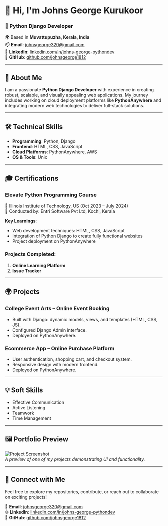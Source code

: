# 👋 Hi, I'm **Johns George Kurukoor**  
### 🚀 Python Django Developer  

🌍 Based in **Muvattupuzha, Kerala, India**  
📫 **Email**: [johnsgeorge320@gmail.com](mailto:johnsgeorge320@gmail.com)  
💼 **LinkedIn**: [linkedin.com/in/johns-george-pythondev](https://linkedin.com/in/johns-george-pythondev)  
📁 **GitHub**: [github.com/johnsgeorge1812](https://github.com/johnsgeorge1812)  

---

## 🌟 About Me  

I am a passionate **Python Django Developer** with experience in creating robust, scalable, and visually appealing web applications. My journey includes working on cloud deployment platforms like **PythonAnywhere** and integrating modern web technologies to deliver full-stack solutions.  

---

## 🛠️ **Technical Skills**  
- **Programming**: Python, Django  
- **Frontend**: HTML, CSS, JavaScript  
- **Cloud Platforms**: PythonAnywhere, AWS  
- **OS & Tools**: Unix  

---

## 🎓 **Certifications**  

### **Elevate Python Programming Course**  
📝 Illinois Institute of Technology, US (Oct 2023 – July 2024)  
🔗 Conducted by: Entri Software Pvt Ltd, Kochi, Kerala  

**Key Learnings**:  
- Web development techniques: HTML, CSS, JavaScript  
- Integration of Python Django to create fully functional websites  
- Project deployment on PythonAnywhere  

### **Projects Completed**:  
1. **Online Learning Platform**  
2. **Issue Tracker**  

---

## 🌍 **Projects**  

### **College Event Arts – Online Event Booking**  
- Built with Django: dynamic models, views, and templates (HTML, CSS, JS).  
- Configured Django Admin interface.  
- Deployed on PythonAnywhere.  

### **Ecommerce App – Online Purchase Platform**  
- User authentication, shopping cart, and checkout system.  
- Responsive design with modern frontend.  
- Deployed on PythonAnywhere.  

---

## 💡 **Soft Skills**  
- Effective Communication  
- Active Listening  
- Teamwork  
- Time Management  

---

## 🖼️ **Portfolio Preview**  

![Project Screenshot](https://via.placeholder.com/600x300?text=Project+Screenshot)  
_A preview of one of my projects demonstrating UI and functionality._  

---

## 🔗 **Connect with Me**  

Feel free to explore my repositories, contribute, or reach out to collaborate on exciting projects!  

💌 **Email**: [johnsgeorge320@gmail.com](mailto:johnsgeorge320@gmail.com)  
🌐 **LinkedIn**: [linkedin.com/in/johns-george-pythondev](https://linkedin.com/in/johns-george-pythondev)  
📂 **GitHub**: [github.com/johnsgeorge1812](https://github.com/johnsgeorge1812)  
